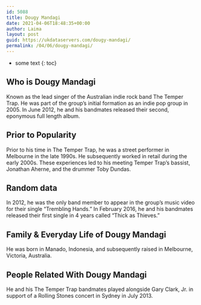 ```yaml
---
id: 5088
title: Dougy Mandagi
date: 2021-04-06T18:48:35+00:00
author: Laima
layout: post
guid: https://ukdataservers.com/dougy-mandagi/
permalink: /04/06/dougy-mandagi/
---
```


* some text
{: toc}


## Who is Dougy Mandagi
                  
                  
                  
Known as the lead singer of the Australian indie rock band The Temper Trap. He was part of the group&#8217;s initial formation as an indie pop group in 2005. In June 2012, he and his bandmates released their second, eponymous full length album.
                  
              
            
              
            
                
                
                
## Prior to Popularity
                  
                  
                  
Prior to his time in The Temper Trap, he was a street performer in Melbourne in the late 1990s. He subsequently worked in retail during the early 2000s. These experiences led to his meeting Temper Trap&#8217;s bassist, Jonathan Aherne, and the drummer Toby Dundas.
                  
              
            
              
            
                
                
                
## Random data
                  
                  
                  
In 2012, he was the only band member to appear in the group&#8217;s music video for their single &#8220;Trembling Hands.&#8221; In February 2016, he and his bandmates released their first single in 4 years called &#8220;Thick as Thieves.&#8221;
                  
              
            
              
            
                
                
                
## Family & Everyday Life of Dougy Mandagi
                  
                  
                  
He was born in Manado, Indonesia, and subsequently raised in Melbourne, Victoria, Australia.
                  
              
            
              
            
                
                
                
## People Related With Dougy Mandagi
                  
                  
                  
He and his The Temper Trap bandmates played alongside Gary Clark, Jr. in support of a Rolling Stones concert in Sydney in July 2013.
                  
              
            
              
            
                
              
            
              
              
            
            
              
            
          
          
          
